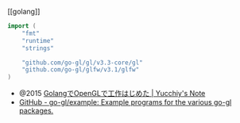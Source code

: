 [[golang]]

```go
import (
	"fmt"
	"runtime"
	"strings"

	"github.com/go-gl/gl/v3.3-core/gl"
	"github.com/go-gl/glfw/v3.1/glfw"
)
```

- @2015 [GolangでOpenGLで工作はじめた | Yucchiy's Note](https://blog.yucchiy.com/2015/11/10/hello-opengl-with-golang/)
- [GitHub - go-gl/example: Example programs for the various go-gl packages.](https://github.com/go-gl/example)
